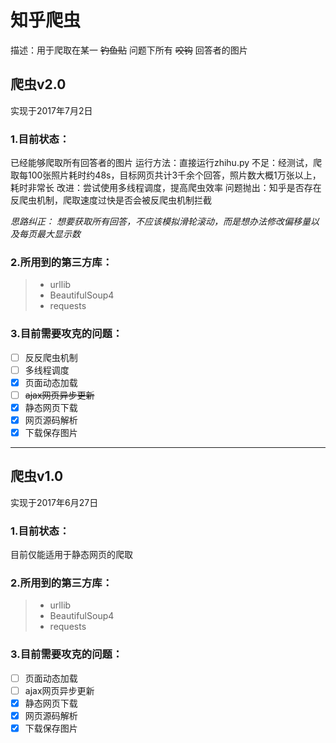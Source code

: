 ﻿# 知乎爬虫

描述：用于爬取在某一 ~~钓鱼贴~~ 问题下所有 ~~咬钩~~ 回答者的图片

## 爬虫v2.0 
实现于2017年7月2日

### 1.目前状态：
已经能够爬取所有回答者的图片
运行方法：直接运行zhihu.py
不足：经测试，爬取每100张照片耗时约48s，目标网页共计3千余个回答，照片数大概1万张以上，耗时非常长
改进：尝试使用多线程调度，提高爬虫效率
问题抛出：知乎是否存在反爬虫机制，爬取速度过快是否会被反爬虫机制拦截

*思路纠正：
想要获取所有回答，不应该模拟滑轮滚动，而是想办法修改偏移量以及每页最大显示数*

### 2.所用到的第三方库：
> * urllib
> * BeautifulSoup4
> * requests

### 3.目前需要攻克的问题：
- [ ] 反反爬虫机制
- [ ] 多线程调度
- [x] 页面动态加载
- [ ] ~~ajax网页异步更新~~
- [x] 静态网页下载
- [x] 网页源码解析
- [x] 下载保存图片

----------

## 爬虫v1.0 
实现于2017年6月27日

### 1.目前状态：
目前仅能适用于静态网页的爬取

### 2.所用到的第三方库：
> * urllib
> * BeautifulSoup4
> * requests

### 3.目前需要攻克的问题：
- [ ] 页面动态加载
- [ ] ajax网页异步更新
- [x] 静态网页下载
- [x] 网页源码解析
- [x] 下载保存图片